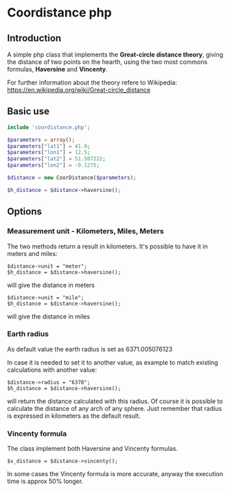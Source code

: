 # Coordistance php

## Introduction

A simple php class that implements the **Great-circle distance theory**, giving the distance of two points on the hearth, using the two most commons formulas, **Haversine** and **Vincenty**.

For further information about the theory refere to Wikipedia: https://en.wikipedia.org/wiki/Great-circle_distance

## Basic use

```php
include 'coordistance.php';

$parameters = array();
$parameters["lat1"] = 41.9;
$parameters["lon1"] = 12.5;
$parameters["lat2"] = 51.507222;
$parameters["lon2"] = -0.1275;

$distance = new CoorDistance($parameters);

$h_distance = $distance->haversine();
```
## Options

### Measurement unit - Kilometers, Miles, Meters

The two methods return a result in kilometers. It's possible to have it in meters and miles:

```
$distance->unit = "meter";
$h_distance = $distance->haversine();
```
will give the distance in meters

```
$distance->unit = "mile";
$h_distance = $distance->haversine();
```
will give the distance in miles

### Earth radius

As default value the earth radius is set as 6371.005076123

In case it is needed to set it to another value, as example to match existing calculations with another value:

```
$distance->radius = "6378";
$h_distance = $distance->haversine();
```
will return the distance calculated with this radius. Of course it is possible to calculate the distance of any arch of any sphere. Just remember that radius is expressed in kilometers as the default result.

### Vincenty formula

The class implement both Haversine and Vincenty formulas.

```
$v_distance = $distance->vincenty();
```

In some cases the Vincenty formula is more accurate, anyway the execution time is approx 50% longer.
